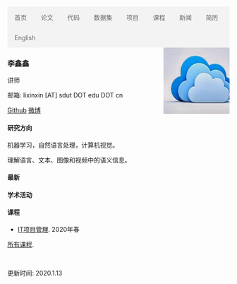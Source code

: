 <ul style="list-style-type: none;
  margin: 0;
  padding: 0;
  overflow: hidden;
  border: 0px solid #e7e7e7;
  background-color: #f3f3f3;">
  <li style="float: left;"><a style="display: block;
  color: #666;
  text-align: center;
  padding: 14px 16px;
  text-decoration: none;" href="index-cn.html">首页</a></li>
  <li style="float: left;"><a style="display: block;
  color: #666;
  text-align: center;
  padding: 14px 16px;
  text-decoration: none;" href="publications-cn.html">论文</a></li>
  <li style="float: left;"><a style="display: block;
  color: #666;
  text-align: center;
  padding: 14px 16px;
  text-decoration: none;" href="codes-cn.html">代码</a></li>
  <li style="float: left;"><a style="display: block;
  color: #666;
  text-align: center;
  padding: 14px 16px;
  text-decoration: none;" href="datasets-cn.html">数据集</a></li>
  <li style="float: left;"><a style="display: block;
  color: #666;
  text-align: center;
  padding: 14px 16px;
  text-decoration: none;" href="projects-cn.html">项目</a></li>
  <li style="float: left;"><a style="display: block;
  color: #666;
  text-align: center;
  padding: 14px 16px;
  text-decoration: none;" href="courses-cn.html">课程</a></li>
  <li style="float: left;"><a style="display: block;
  color: #666;
  text-align: center;
  padding: 14px 16px;
  text-decoration: none;" href="news-cn.html">新闻</a></li>
  <li style="float: left;"><a style="display: block;
  color: #666;
  text-align: center;
  padding: 14px 16px;
  text-decoration: none;" href="cv-cn.html">简历</a></li>
  <li style="float: left;"><a style="display: block;
  color: #666;
  text-align: center;
  padding: 14px 16px;
  text-decoration: none;" href="./">English</a></li>
</ul>
<a href="1.jpg"><img src="images/1.jpg" style="margin-top:0px" align="right"
 width="150" height="150" alt="" border="0"></a>

### 李鑫鑫

讲师

邮箱: lixinxin [AT] sdut DOT edu DOT cn

[Github](https:/github.com/xxli)   [微博](https://weibo.com/lixxin2)


#### 研究方向

机器学习，自然语言处理，计算机视觉。

理解语言、文本、图像和视频中的语义信息。

#### 最新

#### 学术活动



#### 课程

* [IT项目管理](courses/2020Spring-InformationTechnologyProjectManagement-cn.html). 2020年春

[所有课程](courses-cn.html).



<br>


更新时间: 2020.1.13

  


